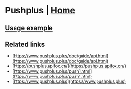 # Pushplus | [Home](./../../)

## [Usage example](./../../tests/Pushplus/ClientTest.php)

## Related links


* [https://www.pushplus.plus/doc/guide/api.html](https://www.pushplus.plus/doc/guide/api.html)
* [https://pushplus.apifox.cn/](https://pushplus.apifox.cn/)
* [https://www.pushplus.plus/push1.html](https://www.pushplus.plus/push1.html)
* [https://www.pushplus.plus](https://www.pushplus.plus)

